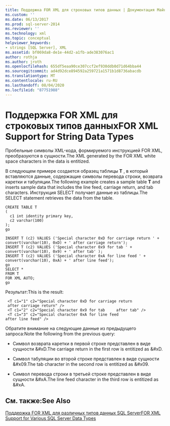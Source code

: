 ```yaml
---
title: Поддержка FOR XML для строковых типов данных | Документация Майкрософт
ms.custom: ''
ms.date: 06/13/2017
ms.prod: sql-server-2014
ms.reviewer: ''
ms.technology: xml
ms.topic: conceptual
helpviewer_keywords:
- strings [SQL Server], XML
ms.assetid: bf069da8-de1e-44d2-a1fb-ade383076ac1
author: rothja
ms.author: jroth
ms.openlocfilehash: 655df5eaa90ce307ccf2ef930ddb0d71d64bba44
ms.sourcegitcommit: ad4d92dce894592a259721a1571b1d8736abacdb
ms.translationtype: MT
ms.contentlocale: ru-RU
ms.lasthandoff: 08/04/2020
ms.locfileid: "87751988"
---
```

# <a name="for-xml-support-for-string-data-types"></a><span data-ttu-id="2a0d3-102">Поддержка FOR XML для строковых типов данных</span><span class="sxs-lookup"><span data-stu-id="2a0d3-102">FOR XML Support for String Data Types</span></span>
  <span data-ttu-id="2a0d3-103">Пробельные символы XML-кода, формируемого инструкцией FOR XML, преобразуются в сущности.</span><span class="sxs-lookup"><span data-stu-id="2a0d3-103">The XML generated by the FOR XML white space characters in the data is entitized.</span></span>  
  
 <span data-ttu-id="2a0d3-104">В следующем примере создается образец таблицы **T** , в который вставляются данные, содержащие символы перевода строки, возврата каретки и табуляции.</span><span class="sxs-lookup"><span data-stu-id="2a0d3-104">The following example creates a sample table **T** and inserts sample data that includes the line feed, carriage return, and tab characters.</span></span> <span data-ttu-id="2a0d3-105">Инструкция SELECT получает данные из таблицы.</span><span class="sxs-lookup"><span data-stu-id="2a0d3-105">The SELECT statement retrieves the data from the table.</span></span>  
  
```  
CREATE TABLE T  
(  
  c1 int identity primary key,  
  c2 varchar(100)  
);  
go  
  
INSERT T (c2) VALUES ('Special character 0xD for carriage return ' + convert(varchar(10), 0xD) + ' after carriage return');  
INSERT T (c2) VALUES ('Special character 0x9 for tab ' + convert(varchar(10), 0x9) + ' after tab' );  
INSERT T (c2) VALUES ('Special character 0xA for line feed ' + convert(varchar(10), 0xA) + ' after line feed');  
go  
SELECT *   
FROM T  
FOR XML AUTO;  
go  
```  
  
 <span data-ttu-id="2a0d3-106">Результат:</span><span class="sxs-lookup"><span data-stu-id="2a0d3-106">This is the result:</span></span>  
  
```  
 <T c1="1" c2="Special character 0xD for carriage return   
 after carriage return" />  
 <T c1="2" c2="Special character 0x9 for tab     after tab" />  
 <T c1="3" c2="Special character 0xA for line feed   
after line feed" />  
```  
  
 <span data-ttu-id="2a0d3-107">Обратите внимание на следующие данные из предыдущего запроса:</span><span class="sxs-lookup"><span data-stu-id="2a0d3-107">Note the following from the previous query:</span></span>  
  
-   <span data-ttu-id="2a0d3-108">Символ возврата каретки в первой строке представлен в виде сущности &#xD.</span><span class="sxs-lookup"><span data-stu-id="2a0d3-108">The carriage return in the first row is entitized as &#xD.</span></span>  
  
-   <span data-ttu-id="2a0d3-109">Символ табуляции во второй строке представлен в виде сущности &#x09.</span><span class="sxs-lookup"><span data-stu-id="2a0d3-109">The tab character in the second row is entitized as &#x09.</span></span>  
  
-   <span data-ttu-id="2a0d3-110">Символ перевода строки в третьей строке представлен в виде сущности &#xA.</span><span class="sxs-lookup"><span data-stu-id="2a0d3-110">The line feed character in the third row is entitized as &#xA.</span></span>  
  
## <a name="see-also"></a><span data-ttu-id="2a0d3-111">См. также:</span><span class="sxs-lookup"><span data-stu-id="2a0d3-111">See Also</span></span>  
 [<span data-ttu-id="2a0d3-112">Поддержка FOR XML для различных типов данных SQL Server</span><span class="sxs-lookup"><span data-stu-id="2a0d3-112">FOR XML Support for Various SQL Server Data Types</span></span>](for-xml-support-for-various-sql-server-data-types.md)  
  
  
